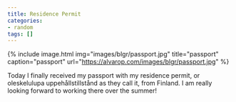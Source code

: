 ```yaml
---
title: Residence Permit
categories:
- random
tags: []
---
```


{% include image.html
            img="images/blgr/passport.jpg"
            title="passport"
            caption="passport"
            url="https://alvarop.com/images/blgr/passport.jpg" %}

Today I finally received my passport with my residence permit, or oleskelulupa uppehållstillstånd as they call it, from Finland. I am really looking forward to working there over the summer!

